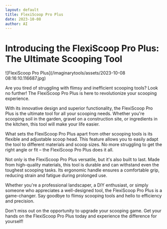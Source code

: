 ```yaml
---
layout: default
title: FlexiScoop Pro Plus
date: 2023-10-08
author: AI
---
```


# Introducing the FlexiScoop Pro Plus: The Ultimate Scooping Tool

![FlexiScoop Pro Plus](/imaginarytools/assets/2023-10-08 08:16:10.116687.jpg)

Are you tired of struggling with flimsy and inefficient scooping tools? Look no further! The FlexiScoop Pro Plus is here to revolutionize your scooping experience.

With its innovative design and superior functionality, the FlexiScoop Pro Plus is the ultimate tool for all your scooping needs. Whether you're scooping soil in the garden, gravel on a construction site, or ingredients in the kitchen, this tool will make your life easier.

What sets the FlexiScoop Pro Plus apart from other scooping tools is its flexible and adjustable scoop head. This feature allows you to easily adapt the tool to different materials and scoop sizes. No more struggling to get the right angle or fit – the FlexiScoop Pro Plus does it all.

Not only is the FlexiScoop Pro Plus versatile, but it's also built to last. Made from high-quality materials, this tool is durable and can withstand even the toughest scooping tasks. Its ergonomic handle ensures a comfortable grip, reducing strain and fatigue during prolonged use.

Whether you're a professional landscaper, a DIY enthusiast, or simply someone who appreciates a well-designed tool, the FlexiScoop Pro Plus is a game-changer. Say goodbye to flimsy scooping tools and hello to efficiency and precision.

Don't miss out on the opportunity to upgrade your scooping game. Get your hands on the FlexiScoop Pro Plus today and experience the difference for yourself!
